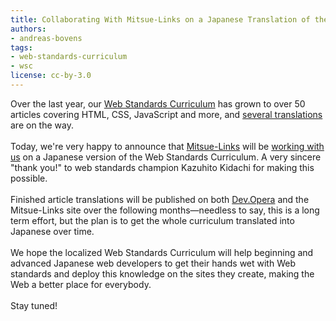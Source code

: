 ```yaml
---
title: Collaborating With Mitsue-Links on a Japanese Translation of the Web Standards Curriculum
authors:
- andreas-bovens
tags:
- web-standards-curriculum
- wsc
license: cc-by-3.0
---
```

Over the last year, our <a href="https://www.opera.com/company/education/curriculum/">Web Standards Curriculum</a> has grown to over 50 articles covering HTML, CSS, JavaScript and more, and <a href="https://dev.opera.com/articles/view/web-standards-curriculum-translations/">several translations</a> are on the way. <br/><br/>Today, we&#39;re very happy to announce that <a href="http://www.mitsue.co.jp/">Mitsue-Links</a> will be <a href="http://standards.mitsue.co.jp/archives/001405.html">working with us</a> on a Japanese version of the Web Standards Curriculum. A very sincere &quot;thank you!&quot; to web standards champion Kazuhito Kidachi for making this possible. <br/><br/>Finished article translations will be published on both <a href="https://dev.opera.com/">Dev.Opera</a> and the Mitsue-Links site over the following months—needless to say, this is a long term effort, but the plan is to get the whole curriculum translated into Japanese over time.<br/><br/>We hope the localized Web Standards Curriculum will help beginning and advanced Japanese web developers to get their hands wet with Web standards and deploy this knowledge on the sites they create, making the Web a better place for everybody. <br/><br/>Stay tuned!
